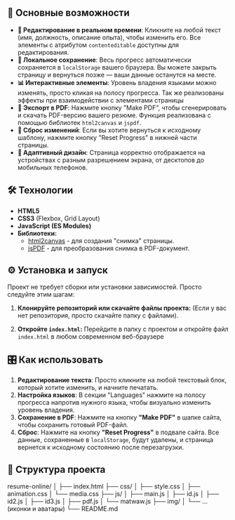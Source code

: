 ## 🚀 Основные возможности

*   **📝 Редактирование в реальном времени**: Кликните на любой текст (имя, должность, описание опыта), чтобы изменить его. Все элементы с атрибутом `contenteditable` доступны для редактирования.
*   **💾 Локальное сохранение**: Весь прогресс автоматически сохраняется в `localStorage` вашего браузера. Вы можете закрыть страницу и вернуться позже — ваши данные останутся на месте.
*   **📊 Интерактивные элементы**: Уровень владения языками можно изменять, просто кликая на полосу прогресса.
Так же реализованы эффекты при взаимодействии с элементами страницы
*   **📄 Экспорт в PDF**: Нажмите кнопку "Make PDF", чтобы сгенерировать и скачать PDF-версию вашего резюме. Функция реализована с помощью библиотек `html2canvas` и `jspdf`.
*   **🔄 Сброс изменений**: Если вы хотите вернуться к исходному шаблону, нажмите кнопку "Reset Progress" в нижней части страницы.
*   **📱 Адаптивный дизайн**: Страница корректно отображается на устройствах с разным разрешением экрана, от десктопов до мобильных телефонов.

## 🛠️ Технологии

*   **HTML5**
*   **CSS3** (Flexbox, Grid Layout)
*   **JavaScript (ES Modules)**
*   **Библиотеки:**
    *   [html2canvas](https://html2canvas.hertzen.com/) - для создания "снимка" страницы.
    *   [jsPDF](https://github.com/parallax/jsPDF) - для преобразования снимка в PDF-документ.

## ⚙️ Установка и запуск

Проект не требует сборки или установки зависимостей. Просто следуйте этим шагам:

1.  **Клонируйте репозиторий или скачайте файлы проекта:**
    (Если у вас нет репозитория, просто скачайте папку с файлами).

2.  **Откройте `index.html`:**
    Перейдите в папку с проектом и откройте файл `index.html` в любом современном веб-браузере

## 🎛️ Как использовать

1.  **Редактирование текста**: Просто кликните на любой текстовый блок, который хотите изменить, и начните печатать.
2.  **Настройка языков**: В секции "Languages" нажмите на полосу прогресса напротив нужного языка, чтобы визуально изменить уровень владения.
3.  **Сохранение в PDF**: Нажмите на кнопку **"Make PDF"** в шапке сайта, чтобы сохранить готовый PDF-файл.
4.  **Сброс**: Нажмите на кнопку **"Reset Progress"** в подвале сайта. Все данные, сохраненные в `localStorage`, будут удалены, и страница вернется к исходному состоянию после перезагрузки.

## 📂 Структура проекта

resume-online/
│
├── index.html
├── css/
│   ├── style.css
│   ├── animation.css
│   └── media.css
├── js/
│   ├── main.js
│   ├── id.js
│   ├── id2.js
│   ├── id3.js
│   ├── pdf.js
│   └── matwaw.js
├── img/
│   └── ... (иконки и аватары)
└── README.md